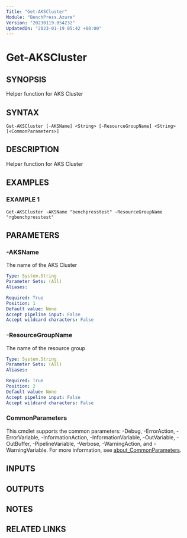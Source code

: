```yaml
---
Title: "Get-AKSCluster"
Module: "BenchPress.Azure"
Version: "20230119.054232"
UpdatedOn: "2023-01-19 05:42 +00:00"
---
```

# Get-AKSCluster

## SYNOPSIS
Helper function for AKS Cluster

## SYNTAX

```
Get-AKSCluster [-AKSName] <String> [-ResourceGroupName] <String> [<CommonParameters>]
```

## DESCRIPTION
Helper function for AKS Cluster

## EXAMPLES

### EXAMPLE 1
```
Get-AKSCluster -AKSName "benchpresstest" -ResourceGroupName "rgbenchpresstest"
```

## PARAMETERS

### -AKSName
The name of the AKS Cluster

```yaml
Type: System.String
Parameter Sets: (All)
Aliases:

Required: True
Position: 1
Default value: None
Accept pipeline input: False
Accept wildcard characters: False
```

### -ResourceGroupName
The name of the resource group

```yaml
Type: System.String
Parameter Sets: (All)
Aliases:

Required: True
Position: 2
Default value: None
Accept pipeline input: False
Accept wildcard characters: False
```

### CommonParameters
This cmdlet supports the common parameters: -Debug, -ErrorAction, -ErrorVariable, -InformationAction, -InformationVariable, -OutVariable, -OutBuffer, -PipelineVariable, -Verbose, -WarningAction, and -WarningVariable. For more information, see [about_CommonParameters](http://go.microsoft.com/fwlink/?LinkID=113216).

## INPUTS

## OUTPUTS

## NOTES

## RELATED LINKS

